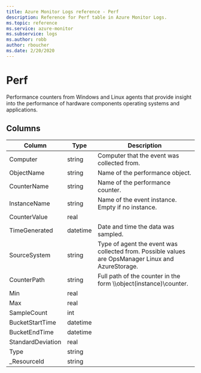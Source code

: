 ```yaml
---
title: Azure Monitor Logs reference - Perf
description: Reference for Perf table in Azure Monitor Logs.
ms.topic: reference
ms.service: azure-monitor
ms.subservice: logs
ms.author: robb
author: rboucher
ms.date: 2/20/2020
---
```


# Perf

 Performance counters from Windows and Linux agents that provide insight into the performance of hardware components operating systems and applications.

## Columns

|Column|Type|Description|
|---|---|---|
|Computer|string|Computer that the event was collected from.|
|ObjectName|string|Name of the performance object.|
|CounterName|string|Name of the performance counter.|
|InstanceName|string|Name of the event instance. Empty if no instance.|
|CounterValue|real||
|TimeGenerated|datetime|Date and time the data was sampled.|
|SourceSystem|string|Type of agent the event was collected from. Possible values are OpsManager Linux and AzureStorage.|
|CounterPath|string|Full path of the counter in the form \\<Computer>\object(instance)\counter.|
|Min|real||
|Max|real||
|SampleCount|int||
|BucketStartTime|datetime||
|BucketEndTime|datetime||
|StandardDeviation|real||
|Type|string||
|_ResourceId|string||
